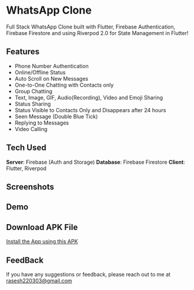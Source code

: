 # WhatsApp Clone

Full Stack WhatsApp Clone built with Flutter, Firebase Authentication, Firebase Firestore and using Riverpod 2.0 for State Management in Flutter!

## Features

- Phone Number Authentication
- Online/Offline Status
- Auto Scroll on New Messages
- One-to-One Chatting with Contacts only
- Group Chatting
- Text, Image, GIF, Audio(Recording), Video and Emoji Sharing
- Status Sharing
- Status Visible to Contacts Only and Disappears after 24 hours
- Seen Message (Double Blue Tick)
- Replying to Messages
- Video Calling

## Tech Used

**Server**: Firebase (Auth and Storage)
**Database**: Firebase Firestore
**Client**: Flutter, Riverpod

## Screenshots



## Demo



## Download APK File

[Install the App using this APK]()

## FeedBack

If you have any suggestions or feedback, please reach out to me at rasesh220303@gmail.com
